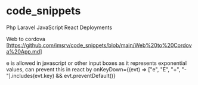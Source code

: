 # code_snippets
Php
Laravel
JavaScript
React
Deployments

Web to cordova [https://github.com/imsrv/code_snippets/blob/main/Web%20to%20Cordova%20App.md]


e is allowed in javascript or other input boxes as it represents exponential values, can prevent this in react by
onKeyDown={(evt) => ["e", "E", "+", "-"].includes(evt.key) && evt.preventDefault()}
